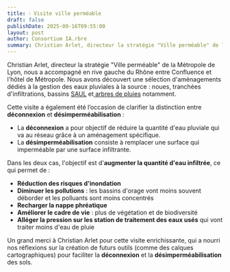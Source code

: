 ```yaml
---
title: 💧 Visite ville perméable
draft: false
publishDate: 2025-09-16T09:55:00
layout: post
author: Consortium IA.rbre
summary: Christian Arlet, directeur la stratégie "Ville perméable" de la Métropole de Lyon, nous a accompagné en rive gauche du Rhône entre Confluence et l'hôtel de Métropole.
---
```

Christian Arlet, directeur la stratégie "Ville perméable" de la Métropole de Lyon, nous a accompagné en rive gauche du Rhône entre Confluence et l'hôtel de Métropole. Nous avons  découvert  une sélection d'aménagements dédiés à la gestion des eaux pluviales à la source : noues, tranchées d'infiltrations, bassins [SAUL](https://dtrf.cerema.fr/pdf/pj/Dtrf/0000/Dtrf-0000801/DT801.pdf?openerPag..) et[ arbres de pluies](https://www.grandlyon.com/fileadmin/user_upload/media/pdf/environnement/arbres/20231020_livret-technique_arbres-de-pluie.pdf) notamment. 

Cette visite a également été l’occasion de clarifier la distinction entre **déconnexion** et **désimperméabilisation** :

-  La **déconnexion** a pour objectif de réduire la quantité d'eau pluviale qui va au réseau grâce à un aménagement spécifique. 
- La **désimperméabilisation** consiste à remplacer une surface qui imperméable par une surface infiltrante.   

Dans les deux cas, l'objectif est d'**augmenter la quantité d'eau infiltrée**, ce qui permet de : 

- **Réduction des risques d'inondation**
- **Diminuer les pollutions** : les bassins d'orage vont moins souvent déborder et les polluants sont moins concentrés
- **Recharger  la nappe phréatique**
- **Améliorer le cadre de vie** : plus de végétation et de biodiversité
- **Alléger la pression sur les station de traitement des eaux usés** qui vont traiter moins d'eau de pluie

Un grand merci à Christian Arlet pour cette visite enrichissante, qui a nourri nos réflexions sur la création de futurs outils (comme des calques cartographiques) pour faciliter la **déconnexion** et la **désimperméabilisation** des sols.
